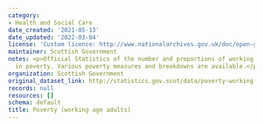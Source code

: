 ```yaml
---
category:
- Health and Social Care
date_created: '2021-05-13'
date_updated: '2022-03-04'
license: 'Custom licence: http://www.nationalarchives.gov.uk/doc/open-government-licence/version/3/'
maintainer: Scottish Government
notes: <p>Official Statistics of the number and proportions of working-age adults
  in poverty. Various poverty measures and breakdowns are available.</p>
organization: Scottish Government
original_dataset_link: http://statistics.gov.scot/data/poverty-working-age-adults
records: null
resources: []
schema: default
title: Poverty (working age adults)
---
```

